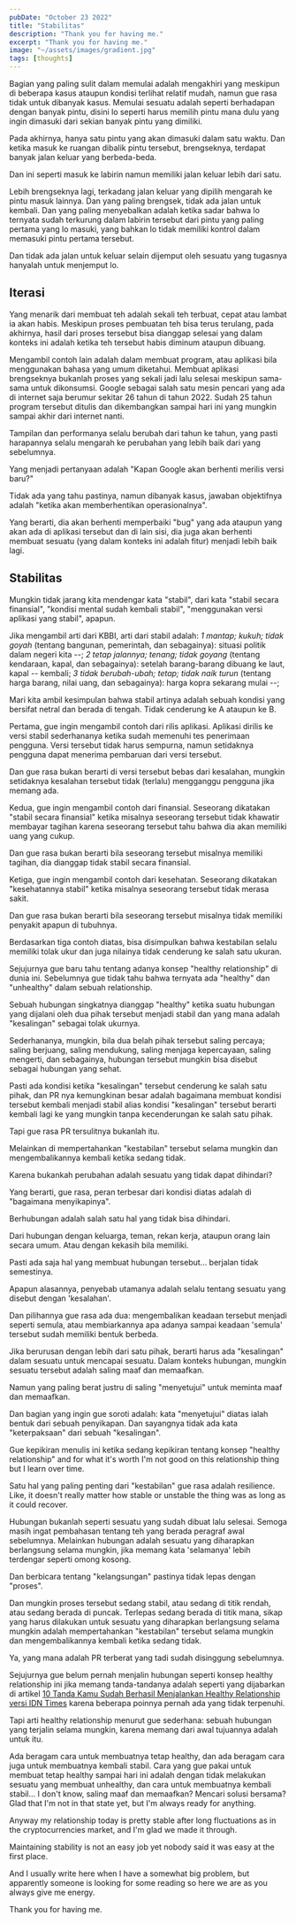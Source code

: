 ```yaml
---
pubDate: "October 23 2022"
title: "Stabilitas"
description: "Thank you for having me."
excerpt: "Thank you for having me."
image: "~/assets/images/gradient.jpg"
tags: [thoughts]
---
```


Bagian yang paling sulit dalam memulai adalah mengakhiri yang meskipun di beberapa kasus ataupun kondisi terlihat relatif mudah, namun gue rasa tidak untuk dibanyak kasus. Memulai sesuatu adalah seperti berhadapan dengan banyak pintu, disini lo seperti harus memilih pintu mana dulu yang ingin dimasuki dari sekian banyak pintu yang dimiliki.

Pada akhirnya, hanya satu pintu yang akan dimasuki dalam satu waktu. Dan ketika masuk ke ruangan dibalik pintu tersebut, brengseknya, terdapat banyak jalan keluar yang berbeda-beda.

Dan ini seperti masuk ke labirin namun memiliki jalan keluar lebih dari satu.

Lebih brengseknya lagi, terkadang jalan keluar yang dipilih mengarah ke pintu masuk lainnya. Dan yang paling brengsek, tidak ada jalan untuk kembali. Dan yang paling menyebalkan adalah ketika sadar bahwa lo ternyata sudah terkurung dalam labirin tersebut dari pintu yang paling pertama yang lo masuki, yang bahkan lo tidak memiliki kontrol dalam memasuki pintu pertama tersebut.

Dan tidak ada jalan untuk keluar selain dijemput oleh sesuatu yang tugasnya hanyalah untuk menjemput lo.

## Iterasi
Yang menarik dari membuat teh adalah sekali teh terbuat, cepat atau lambat ia akan habis. Meskipun proses pembuatan teh bisa terus terulang, pada akhirnya, hasil dari proses tersebut bisa dianggap selesai yang dalam konteks ini adalah ketika teh tersebut habis diminum ataupun dibuang.

Mengambil contoh lain adalah dalam membuat program, atau aplikasi bila menggunakan bahasa yang umum diketahui. Membuat aplikasi brengseknya bukanlah proses yang sekali jadi lalu selesai meskipun sama-sama untuk dikonsumsi. Google sebagai salah satu mesin pencari yang ada di internet saja berumur sekitar 26 tahun di tahun 2022. Sudah 25 tahun program tersebut ditulis dan dikembangkan sampai hari ini yang mungkin sampai akhir dari internet nanti.

Tampilan dan performanya selalu berubah dari tahun ke tahun, yang pasti harapannya selalu mengarah ke perubahan yang lebih baik dari yang sebelumnya.

Yang menjadi pertanyaan adalah "Kapan Google akan berhenti merilis versi baru?"

Tidak ada yang tahu pastinya, namun dibanyak kasus, jawaban objektifnya adalah "ketika akan memberhentikan operasionalnya".

Yang berarti, dia akan berhenti memperbaiki "bug" yang ada ataupun yang akan ada di aplikasi tersebut dan di lain sisi, dia juga akan berhenti membuat sesuatu (yang dalam konteks ini adalah fitur) menjadi lebih baik lagi.

## Stabilitas
Mungkin tidak jarang kita mendengar kata "stabil", dari kata "stabil secara finansial", "kondisi mental sudah kembali stabil", "menggunakan versi aplikasi yang stabil", apapun.

Jika mengambil arti dari KBBI, arti dari stabil adalah: *1 mantap; kukuh; tidak goyah* (tentang bangunan, pemerintah, dan sebagainya): situasi politik dalam negeri kita --; *2 tetap jalannya; tenang; tidak goyang* (tentang kendaraan, kapal, dan sebagainya): setelah barang-barang dibuang ke laut, kapal -- kembali; *3 tidak berubah-ubah; tetap; tidak naik turun* (tentang harga barang, nilai uang, dan sebagainya): harga kopra sekarang mulai --;

Mari kita ambil kesimpulan bahwa stabil artinya adalah sebuah kondisi yang bersifat netral dan berada di tengah. Tidak cenderung ke A ataupun ke B.

Pertama, gue ingin mengambil contoh dari rilis aplikasi. Aplikasi dirilis ke versi stabil sederhananya ketika sudah memenuhi tes penerimaan pengguna. Versi tersebut tidak harus sempurna, namun setidaknya pengguna dapat menerima pembaruan dari versi tersebut.

Dan gue rasa bukan berarti di versi tersebut bebas dari kesalahan, mungkin setidaknya kesalahan tersebut tidak (terlalu) mengganggu pengguna jika memang ada.

Kedua, gue ingin mengambil contoh dari finansial. Seseorang dikatakan "stabil secara finansial" ketika misalnya seseorang tersebut tidak khawatir membayar tagihan karena seseorang tersebut tahu bahwa dia akan memiliki uang yang cukup.

Dan gue rasa bukan berarti bila seseorang tersebut misalnya memiliki tagihan, dia dianggap tidak stabil secara finansial.

Ketiga, gue ingin mengambil contoh dari kesehatan. Seseorang dikatakan "kesehatannya stabil" ketika misalnya seseorang tersebut tidak merasa sakit.

Dan gue rasa bukan berarti bila seseorang tersebut misalnya tidak memiliki penyakit apapun di tubuhnya.

Berdasarkan tiga contoh diatas, bisa disimpulkan bahwa kestabilan selalu memiliki tolak ukur dan juga nilainya tidak cenderung ke salah satu ukuran.

Sejujurnya gue baru tahu tentang adanya konsep "healthy relationship" di dunia ini. Sebelumnya gue tidak tahu bahwa ternyata ada "healthy" dan "unhealthy" dalam sebuah relationship.

Sebuah hubungan singkatnya dianggap "healthy" ketika suatu hubungan yang dijalani oleh dua pihak tersebut menjadi stabil dan yang mana adalah "kesalingan" sebagai tolak ukurnya.

Sederhananya, mungkin, bila dua belah pihak tersebut saling percaya; saling berjuang, saling mendukung, saling menjaga kepercayaan, saling mengerti, dan sebagainya, hubungan tersebut mungkin bisa disebut sebagai hubungan yang sehat.

Pasti ada kondisi ketika "kesalingan" tersebut cenderung ke salah satu pihak, dan PR nya kemungkinan besar adalah bagaimana membuat kondisi tersebut kembali menjadi stabil alias kondisi "kesalingan" tersebut berarti kembali lagi ke yang mungkin tanpa kecenderungan ke salah satu pihak.

Tapi gue rasa PR tersulitnya bukanlah itu.

Melainkan di mempertahankan "kestabilan" tersebut selama mungkin dan mengembalikannya kembali ketika sedang tidak.

Karena bukankah perubahan adalah sesuatu yang tidak dapat dihindari?

Yang berarti, gue rasa, peran terbesar dari kondisi diatas adalah di "bagaimana menyikapinya".

Berhubungan adalah salah satu hal yang tidak bisa dihindari.

Dari hubungan dengan keluarga, teman, rekan kerja, ataupun orang lain secara umum. Atau dengan kekasih bila memiliki.

Pasti ada saja hal yang membuat hubungan tersebut... berjalan tidak semestinya.

Apapun alasannya, penyebab utamanya adalah selalu tentang sesuatu yang disebut dengan 'kesalahan'.

Dan pilihannya gue rasa ada dua: mengembalikan keadaan tersebut menjadi seperti semula, atau membiarkannya apa adanya sampai keadaan 'semula' tersebut sudah memiliki bentuk berbeda.

Jika berurusan dengan lebih dari satu pihak, berarti harus ada "kesalingan" dalam sesuatu untuk mencapai sesuatu. Dalam konteks hubungan, mungkin sesuatu tersebut adalah saling maaf dan memaafkan.

Namun yang paling berat justru di saling "menyetujui" untuk meminta maaf dan memaafkan.

Dan bagian yang ingin gue soroti adalah: kata "menyetujui" diatas ialah bentuk dari sebuah penyikapan. Dan sayangnya tidak ada kata "keterpaksaan" dari sebuah "kesalingan".

Gue kepikiran menulis ini ketika sedang kepikiran tentang konsep "healthy relationship" and for what it's worth I'm not good on this relationship thing but I learn over time.

Satu hal yang paling penting dari "kestabilan" gue rasa adalah resilience. Like, it doesn't really matter how stable or unstable the thing was as long as it could recover.

Hubungan bukanlah seperti sesuatu yang sudah dibuat lalu selesai. Semoga masih ingat pembahasan tentang teh yang berada peragraf awal sebelumnya. Melainkan hubungan adalah sesuatu yang diharapkan berlangsung selama mungkin, jika memang kata 'selamanya' lebih terdengar seperti omong kosong.

Dan berbicara tentang "kelangsungan" pastinya tidak lepas dengan "proses".

Dan mungkin proses tersebut sedang stabil, atau sedang di titik rendah, atau sedang berada di puncak. Terlepas sedang berada di titik mana, sikap yang harus dilakukan untuk sesuatu yang diharapkan berlangsung selama mungkin adalah mempertahankan "kestabilan" tersebut selama mungkin dan mengembalikannya kembali ketika sedang tidak.

Ya, yang mana adalah PR terberat yang tadi sudah disinggung sebelumnya.

Sejujurnya gue belum pernah menjalin hubungan seperti konsep healthy relationship ini jika memang tanda-tandanya adalah seperti yang dijabarkan di artikel [10 Tanda Kamu Sudah Berhasil Menjalankan Healthy Relationship versi IDN Times](https://www.idntimes.com/life/relationship/mia-rahmawati/10-tanda-kamu-sudah-berhasil-menjalankan-healthy-relationship-c1c2/) karena beberapa poinnya pernah ada yang tidak terpenuhi.

Tapi arti healthy relationship menurut gue sederhana: sebuah hubungan yang terjalin selama mungkin, karena memang dari awal tujuannya adalah untuk itu.

Ada beragam cara untuk membuatnya tetap healthy, dan ada beragam cara juga untuk membuatnya kembali stabil. Cara yang gue pakai untuk membuat tetap healthy sampai hari ini adalah dengan tidak melakukan sesuatu yang membuat unhealthy, dan cara untuk membuatnya kembali stabil... I don't know, saling maaf dan memaafkan? Mencari solusi bersama? Glad that I'm not in that state yet, but I'm always ready for anything.

Anyway my relationship today is pretty stable after long fluctuations as in the cryptocurrencies market, and I'm glad we made it through.

Maintaining stability is not an easy job yet nobody said it was easy at the first place.

And I usually write here when I have a somewhat big problem, but apparently someone is looking for some reading so here we are as you always give me energy.

Thank you for having me.

